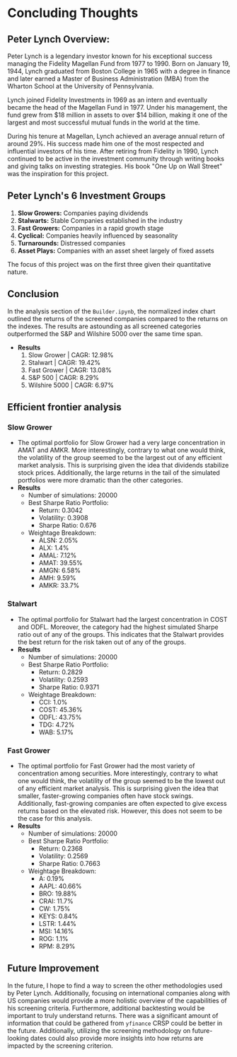 # Concluding Thoughts

## Peter Lynch Overview:

Peter Lynch is a legendary investor known for his exceptional success managing the Fidelity Magellan Fund from 1977 to 1990. Born on January 19, 1944, Lynch graduated from Boston College in 1965 with a degree in finance and later earned a Master of Business Administration (MBA) from the Wharton School at the University of Pennsylvania.

Lynch joined Fidelity Investments in 1969 as an intern and eventually became the head of the Magellan Fund in 1977. Under his management, the fund grew from $18 million in assets to over $14 billion, making it one of the largest and most successful mutual funds in the world at the time.

During his tenure at Magellan, Lynch achieved an average annual return of around 29%. His success made him one of the most respected and influential investors of his time. After retiring from Fidelity in 1990, Lynch continued to be active in the investment community through writing books and giving talks on investing strategies. His book "One Up on Wall Street" was the inspiration for this project.

## Peter Lynch's 6 Investment Groups 

1. **Slow Growers:** Companies paying dividends 
2. **Stalwarts:** Stable Companies established in the industry
3. **Fast Growers:** Companies in a rapid growth stage
4. **Cyclical:** Companies heavily influenced by seasonality
5. **Turnarounds:** Distressed companies
6. **Asset Plays:** Companies with an asset sheet largely of fixed assets
        
The focus of this project was on the first three given their quantitative nature.

## Conclusion 
    
In the analysis section of the `Builder.ipynb`, the normalized index chart outlined the returns of the screened companies compared to the returns on the indexes. The results are astounding as all screened categories outperformed the S&P and Wilshire 5000 over the same time span.
         
- **Results**
    1. Slow Grower        | CAGR: 12.98%
    2. Stalwart           | CAGR: 19.42%
    3. Fast Grower        | CAGR: 13.08%
    4. S&P 500            | CAGR: 8.29% 
    5. Wilshire 5000      | CAGR: 6.97%
        
## Efficient frontier analysis

### Slow Grower
- The optimal portfolio for Slow Grower had a very large concentration in AMAT and AMKR. More interestingly, contrary to what one would think, the volatility of the group seemed to be the largest out of any efficient market analysis. This is surprising given the idea that dividends stabilize stock prices. Additionally, the large returns in the tail of the simulated portfolios were more dramatic than the other categories. 
- **Results**
    - Number of simulations: 20000
    - Best Sharpe Ratio Portfolio:
        - Return: 0.3042
        - Volatility: 0.3908
        - Sharpe Ratio: 0.676
    - Weightage Breakdown:
        - ALSN: 2.05%
        - ALX: 1.4%
        - AMAL: 7.12%
        - AMAT: 39.55%
        - AMGN: 6.58%
        - AMH: 9.59%
        - AMKR: 33.7%
                    
### Stalwart
- The optimal portfolio for Stalwart had the largest concentration in COST and ODFL. Moreover, the category had the highest simulated Sharpe ratio out of any of the groups. This indicates that the Stalwart provides the best return for the risk taken out of any of the groups. 
- **Results**
    - Number of simulations: 20000
    - Best Sharpe Ratio Portfolio:
        - Return: 0.2829
        - Volatility: 0.2593
        - Sharpe Ratio: 0.9371
    - Weightage Breakdown:
        - CCI: 1.0%
        - COST: 45.36%
        - ODFL: 43.75%
        - TDG: 4.72%
        - WAB: 5.17%
                    
### Fast Grower
- The optimal portfolio for Fast Grower had the most variety of concentration among securities. More interestingly, contrary to what one would think, the volatility of the group seemed to be the lowest out of any efficient market analysis. This is surprising given the idea that smaller, faster-growing companies often have stock swings. Additionally, fast-growing companies are often expected to give excess returns based on the elevated risk. However, this does not seem to be the case for this analysis. 
- **Results**
    - Number of simulations: 20000
    - Best Sharpe Ratio Portfolio:
        - Return: 0.2368
        - Volatility: 0.2569
        - Sharpe Ratio: 0.7663
    - Weightage Breakdown:
        - A: 0.19%
        - AAPL: 40.66%
        - BRO: 19.88%
        - CRAI: 11.7%
        - CW: 1.75%
        - KEYS: 0.84%
        - LSTR: 1.44%
        - MSI: 14.16%
        - ROG: 1.1%
        - RPM: 8.29%
    
## Future Improvement

In the future, I hope to find a way to screen the other methodologies used by Peter Lynch. Additionally, focusing on international companies along with US companies would provide a more holistic overview of the capabilities of his screening criteria. Furthermore, additional backtesting would be important to truly understand returns. There was a significant amount of information that could be gathered from `yfinance` CRSP could be better in the future. Additionally, utilizing the screening methodology on future-looking dates could also provide more insights into how returns are impacted by the screening criterion.
